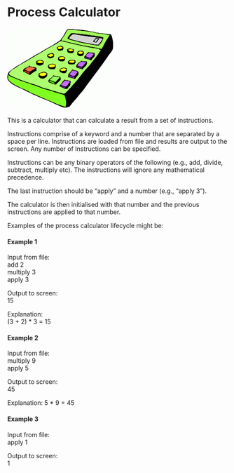 # Process Calculator

![Image of a Calculator](etc/calculator.gif)

This is a calculator that can calculate a result from a set of instructions. 

Instructions comprise of a keyword and a number that are separated by a space per line. Instructions are loaded from file and 
results are output to the screen. Any number of Instructions can be specified. 

Instructions can be any binary operators of the following (e.g., add, divide, subtract, multiply etc). 
The instructions will ignore any mathematical precedence. 

The last instruction should be “apply” and a number (e.g., “apply 3”). 

The calculator is then initialised with that number and the previous instructions are applied to that number.

Examples of the process calculator lifecycle might be:

#### Example 1

Input from file:  
add 2  
multiply 3  
apply 3  

Output to screen:  
15  

Explanation:  
(3 + 2) * 3 = 15

#### Example 2

Input from file:  
multiply 9  
apply 5  

Output to screen:  
45

Explanation: 5 * 9 = 45

#### Example 3

Input from file:  
apply 1  

Output to screen:  
1
